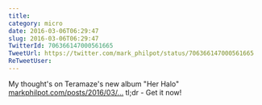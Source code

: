 ```yaml
---
title: 
category: micro
date: 2016-03-06T06:29:47
slug: 2016-03-06T06:29:47
TwitterId: 706366147000561665
TweetUrl: https://twitter.com/mark_philpot/status/706366147000561665
ReTweetUser: 
---
```


My thought's on Teramaze's new album "Her Halo" [markphilpot.com/posts/2016/03/…](https://markphilpot.com/posts/2016/03/05/teramaze_her_halo/)
tl;dr - Get it now!